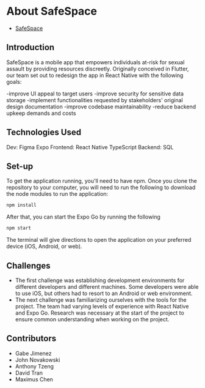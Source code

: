 # About SafeSpace
- [SafeSpace](https://safespace525.wixsite.com/home/about-us)

## Introduction
SafeSpace is a mobile app that empowers individuals at-risk for sexual assault by providing resources discreetly. Originally conceived in Flutter, our team set out to redesign the app in React Native with the following goals:

-improve UI appeal to target users 
-improve security for sensitive data storage
-implement functionalities requested by stakeholders' original design documentation
-improve codebase maintainability
-reduce backend upkeep demands and costs

## Technologies Used
Dev:
  Figma
  Expo
Frontend:
  React Native
  TypeScript
Backend: 
  SQL

## Set-up
To get the application running, you'll need to have npm. Once you clone the repository to your computer, you will need to run the following to download the node modules to run the application:
```sh
npm install
```
After that, you can start the Expo Go by running the following
```sh
npm start
```
The terminal will give directions to open the application on your preferred device (iOS, Android, or web).

## Challenges
- The first challenge was establishing development environments for different developers and different machines. Some developers were able to use iOS, but others had to resort to an Android or web environment.
- The next challenge was familiarizing ourselves with the tools for the project. The team had varying levels of experience with React Native and Expo Go. Research was necessary at the start of the project to ensure common understanding when working on the project.

## Contributors
- Gabe Jimenez
- John Novakowski
- Anthony Tzeng
- David Tran
- Maximus Chen